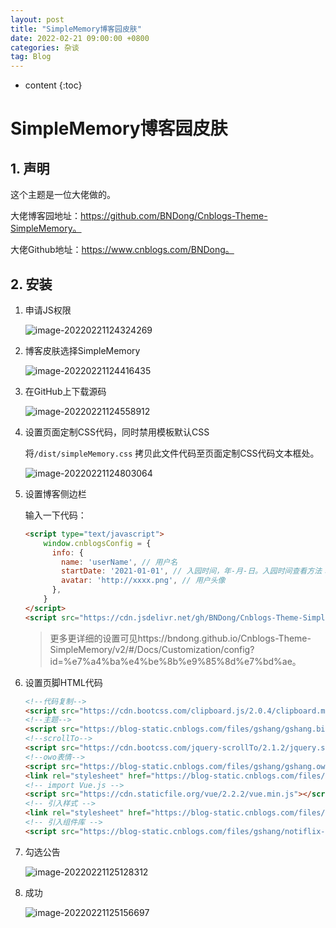 ```yaml
---
layout: post
title: "SimpleMemory博客园皮肤"
date: 2022-02-21 09:00:00 +0800 
categories: 杂谈
tag: Blog
---
```

* content
{:toc}

# SimpleMemory博客园皮肤

## 1. 声明

这个主题是一位大佬做的。

大佬博客园地址：https://github.com/BNDong/Cnblogs-Theme-SimpleMemory。

大佬Github地址：https://www.cnblogs.com/BNDong。

## 2. 安装

1. 申请JS权限

   ![image-20220221124324269](https://gitee.com/yun-xiaojie/blog-image/raw/master/img/image-20220221124324269.png)

2. 博客皮肤选择SimpleMemory

   ![image-20220221124416435](https://gitee.com/yun-xiaojie/blog-image/raw/master/img/image-20220221124416435.png)

3. 在GitHub上下载源码

   ![image-20220221124558912](https://gitee.com/yun-xiaojie/blog-image/raw/master/img/image-20220221124558912.png)

4. 设置页面定制CSS代码，同时禁用模板默认CSS

   将`/dist/simpleMemory.css` 拷贝此文件代码至页面定制CSS代码文本框处。

   ![image-20220221124803064](https://gitee.com/yun-xiaojie/blog-image/raw/master/img/image-20220221124803064.png)

5. 设置博客侧边栏

   输入一下代码：

   ```html
   <script type="text/javascript">
       window.cnblogsConfig = {
         info: {
           name: 'userName', // 用户名
           startDate: '2021-01-01', // 入园时间，年-月-日。入园时间查看方法：鼠标停留园龄时间上，会显示入园时间
           avatar: 'http://xxxx.png', // 用户头像
         },
       }
   </script>
   <script src="https://cdn.jsdelivr.net/gh/BNDong/Cnblogs-Theme-SimpleMemory@v2.1.0/dist/simpleMemory.js" defer></script>
   ```

   > 更多更详细的设置可见https://bndong.github.io/Cnblogs-Theme-SimpleMemory/v2/#/Docs/Customization/config?id=%e7%a4%ba%e4%be%8b%e9%85%8d%e7%bd%ae。

6. 设置页脚HTML代码

   ```html
   <!--代码复制-->
   <script src="https://cdn.bootcss.com/clipboard.js/2.0.4/clipboard.min.js"></script>
   <!--主题-->
   <script src="https://blog-static.cnblogs.com/files/gshang/gshang.bilibili.big.2020.02.27.4.js" ></script>
   <!--scrollTo-->
   <script src="https://cdn.bootcss.com/jquery-scrollTo/2.1.2/jquery.scrollTo.js"></script>
   <!--owo表情-->
   <script src="https://blog-static.cnblogs.com/files/gshang/gshang.owo.2020.01.05.1.js"></script>
   <link rel="stylesheet" href="https://blog-static.cnblogs.com/files/gshang/gshang.OwO.3.css" />
   <!-- import Vue.js -->
   <script src="https://cdn.staticfile.org/vue/2.2.2/vue.min.js"></script>
   <!-- 引入样式 -->
   <link rel="stylesheet" href="https://blog-static.cnblogs.com/files/gshang/notiflix-2.0.0.min.css">
   <!-- 引入组件库 -->
   <script src="https://blog-static.cnblogs.com/files/gshang/notiflix-2.0.0.min.js"></script>
   ```

7. 勾选公告

   ![image-20220221125128312](https://gitee.com/yun-xiaojie/blog-image/raw/master/img/image-20220221125128312.png)

8. 成功

   ![image-20220221125156697](https://gitee.com/yun-xiaojie/blog-image/raw/master/img/image-20220221125156697.png)

   

   

